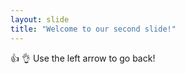 ```yaml
---
layout: slide
title: "Welcome to our second slide!"
---
```

:+1: :ok_hand:
Use the left arrow to go back!
